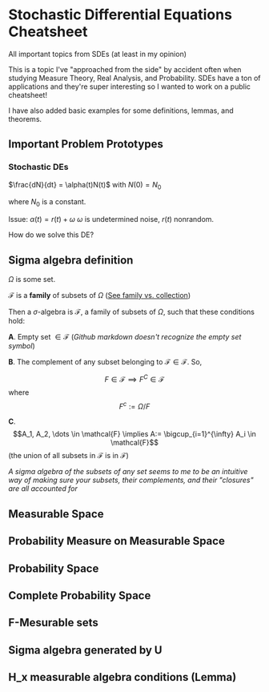 # Stochastic Differential Equations Cheatsheet

All important topics from SDEs (at least in my opinion)

This is a topic I've "approached from the side" by accident often when studying Measure Theory, Real Analysis, and Probability. SDEs have a ton of applications and they're super interesting so I wanted to work on a public cheatsheet!

I have also added basic examples for some definitions, lemmas, and theorems. 

## Important Problem Prototypes 

### Stochastic DEs

$\frac{dN}{dt} = \alpha(t)N(t)$ with $N(0) = N_0$

where $N_0$ is a constant.

Issue: $\alpha(t) = r(t) + \omega$
$\omega$ is undetermined noise, $r(t)$ nonrandom. 

How do we solve this DE?

## Sigma algebra definition

$\Omega$ is some set.

$\mathcal{F}$ is a **family** of subsets of $\Omega$ ([See family vs. collection](https://www.samuel-drapeau.info/math/2015/10/04/family-vs-collection/#:~:text=Typical%20examples%20of%20families%20are,ten%20times%20the%20number%201.))

Then a $\sigma$-algebra is $\mathcal{F}$, a family of subsets of $\Omega$, such that these conditions hold:

**A**. Empty set $\in \mathcal{F}$ (*Github markdown doesn't recognize the empty set symbol*)

**B**. The complement of any subset belonging to $\mathcal{F} \in \mathcal{F}$. So,  

$$F \in \mathcal{F} \implies F^C \in \mathcal{F}$$ where $$F^c := \Omega / F$$

**C**. $$A_1, A_2, \dots \in \mathcal{F} \implies A:= \bigcup_{i=1}^{\infty} A_i \in \mathcal{F}$$ (the union of all subsets in $\mathcal{F}$ is in $\mathcal{F}$)

*A sigma algebra of the subsets of any set seems to me to be an intuitive way of making sure your subsets, their complements, and their "closures" are all accounted for*

## Measurable Space 

## Probability Measure on Measurable Space 

## Probability Space 

## Complete Probability Space

## F-Mesurable sets 

## Sigma algebra generated by U 

## H_x measurable algebra conditions (Lemma)


